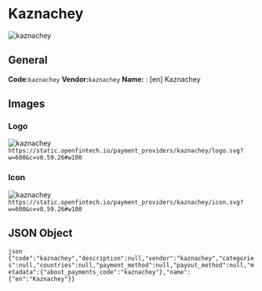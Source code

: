 # Kaznachey 
![kaznachey](https://static.openfintech.io/payment_providers/kaznachey/logo.svg?w=600&c=v0.59.26#w100) 
## General 
**Code:**`kaznachey` 
**Vendor:**`kaznachey` 
**Name:** 
:	[en] Kaznachey 
## Images 
### Logo 
![kaznachey](https://static.openfintech.io/payment_providers/kaznachey/logo.svg?w=600&c=v0.59.26#w100) 
``` https://static.openfintech.io/payment_providers/kaznachey/logo.svg?w=600&c=v0.59.26#w100 ``` 
### Icon 
![kaznachey](https://static.openfintech.io/payment_providers/kaznachey/icon.svg?w=600&c=v0.59.26#w100) 
``` https://static.openfintech.io/payment_providers/kaznachey/icon.svg?w=600&c=v0.59.26#w100 ``` 
## JSON Object 
```json {"code":"kaznachey","description":null,"vendor":"kaznachey","categories":null,"countries":null,"payment_method":null,"payout_method":null,"metadata":{"about_payments_code":"kaznachey"},"name":{"en":"Kaznachey"}} ``` 
